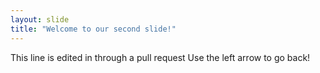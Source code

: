 ```yaml
---
layout: slide
title: "Welcome to our second slide!"
---
```

This line is edited in through a pull request
Use the left arrow to go back!
